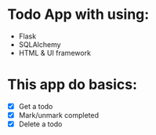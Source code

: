 # Todo App with using:

- Flask
- SQLAlchemy
- HTML & UI framework

# This app do basics:

- [x] Get a todo
- [x] Mark/unmark completed
- [x] Delete a todo
